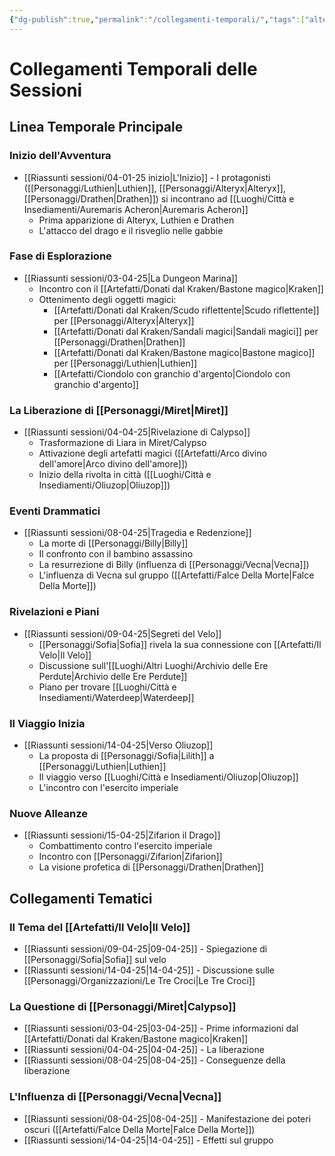 ```yaml
---
{"dg-publish":true,"permalink":"/collegamenti-temporali/","tags":["alteryx","billy","drathen","miret","luthien","sofia","zifarion"],"noteIcon":""}
---
```



# Collegamenti Temporali delle Sessioni

## Linea Temporale Principale

### Inizio dell'Avventura

- [[Riassunti sessioni/04-01-25 inizio\|L'Inizio]] - I protagonisti ([[Personaggi/Luthien\|Luthien]], [[Personaggi/Alteryx\|Alteryx]], [[Personaggi/Drathen\|Drathen]]) si incontrano ad [[Luoghi/Città e Insediamenti/Auremaris Acheron\|Auremaris Acheron]]
  - Prima apparizione di Alteryx, Luthien e Drathen
  - L'attacco del drago e il risveglio nelle gabbie

### Fase di Esplorazione

- [[Riassunti sessioni/03-04-25\|La Dungeon Marina]]
  - Incontro con il [[Artefatti/Donati dal Kraken/Bastone magico\|Kraken]]
  - Ottenimento degli oggetti magici:
    - [[Artefatti/Donati dal Kraken/Scudo riflettente\|Scudo riflettente]] per [[Personaggi/Alteryx\|Alteryx]]
    - [[Artefatti/Donati dal Kraken/Sandali magici\|Sandali magici]] per [[Personaggi/Drathen\|Drathen]]
    - [[Artefatti/Donati dal Kraken/Bastone magico\|Bastone magico]] per [[Personaggi/Luthien\|Luthien]]
    - [[Artefatti/Ciondolo con granchio d'argento\|Ciondolo con granchio d'argento]]

### La Liberazione di [[Personaggi/Miret\|Miret]]

- [[Riassunti sessioni/04-04-25\|Rivelazione di Calypso]]
  - Trasformazione di Liara in Miret/Calypso
  - Attivazione degli artefatti magici ([[Artefatti/Arco divino dell'amore\|Arco divino dell'amore]])
  - Inizio della rivolta in città ([[Luoghi/Città e Insediamenti/Oliuzop\|Oliuzop]])

### Eventi Drammatici

- [[Riassunti sessioni/08-04-25\|Tragedia e Redenzione]]
  - La morte di [[Personaggi/Billy\|Billy]]
  - Il confronto con il bambino assassino
  - La resurrezione di Billy (influenza di [[Personaggi/Vecna\|Vecna]])
  - L'influenza di Vecna sul gruppo ([[Artefatti/Falce Della Morte\|Falce Della Morte]])

### Rivelazioni e Piani

- [[Riassunti sessioni/09-04-25\|Segreti del Velo]]
  - [[Personaggi/Sofia\|Sofia]] rivela la sua connessione con [[Artefatti/Il Velo\|Il Velo]]
  - Discussione sull'[[Luoghi/Altri Luoghi/Archivio delle Ere Perdute\|Archivio delle Ere Perdute]]
  - Piano per trovare [[Luoghi/Città e Insediamenti/Waterdeep\|Waterdeep]]

### Il Viaggio Inizia

- [[Riassunti sessioni/14-04-25\|Verso Oliuzop]]
  - La proposta di [[Personaggi/Sofia\|Lilith]] a [[Personaggi/Luthien\|Luthien]]
  - Il viaggio verso [[Luoghi/Città e Insediamenti/Oliuzop\|Oliuzop]]
  - L'incontro con l'esercito imperiale

### Nuove Alleanze

- [[Riassunti sessioni/15-04-25\|Zifarion il Drago]]
  - Combattimento contro l'esercito imperiale
  - Incontro con [[Personaggi/Zifarion\|Zifarion]]
  - La visione profetica di [[Personaggi/Drathen\|Drathen]]

## Collegamenti Tematici

### Il Tema del [[Artefatti/Il Velo\|Il Velo]]

- [[Riassunti sessioni/09-04-25\|09-04-25]] - Spiegazione di [[Personaggi/Sofia\|Sofia]] sul velo
- [[Riassunti sessioni/14-04-25\|14-04-25]] - Discussione sulle [[Personaggi/Organizzazioni/Le Tre Croci\|Le Tre Croci]]

### La Questione di [[Personaggi/Miret\|Calypso]]

- [[Riassunti sessioni/03-04-25\|03-04-25]] - Prime informazioni dal [[Artefatti/Donati dal Kraken/Bastone magico\|Kraken]]
- [[Riassunti sessioni/04-04-25\|04-04-25]] - La liberazione
- [[Riassunti sessioni/08-04-25\|08-04-25]] - Conseguenze della liberazione

### L'Influenza di [[Personaggi/Vecna\|Vecna]]

- [[Riassunti sessioni/08-04-25\|08-04-25]] - Manifestazione dei poteri oscuri ([[Artefatti/Falce Della Morte\|Falce Della Morte]])
- [[Riassunti sessioni/14-04-25\|14-04-25]] - Effetti sul gruppo
